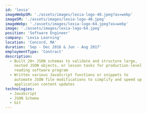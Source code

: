 ```yaml
---
id: 'lexia'
imageWebpSM: './assets/images/lexia-logo-48.jpeg?as=webp'
imageSM: './assets/images/lexia-logo-48.jpeg'
imageWebp: './assets/images/lexia-logo-64.jpeg?as=webp'
image: './assets/images/lexia-logo-64.jpeg'
position: 'Software Engineer'
company: 'Lexia Learning'
location: 'Concord, MA'
duration: 'Sep - Dec 2016 & Jun - Aug 2017'
employmentType: 'Contract'
description:
  - Built 20+ JSON schemas to validate and structure large,
    nested JSON objects, or lesson tasks for production-level
    reading software program
  - Written various JavaScript functions or snippets to
    automate JSON file modifications to simplify and speed up
    application content updates
technologies:
  - JavaScript
  - JSON Schema
  - Git
---
```

